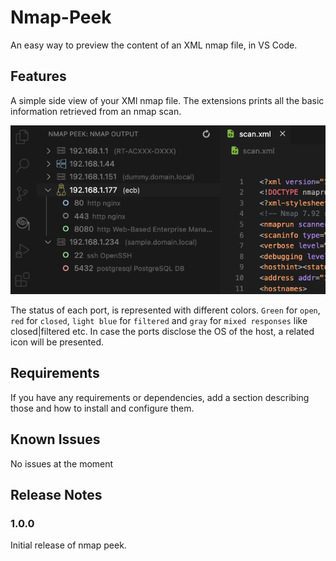 # Nmap-Peek

An easy way to preview the content of an XML nmap file, in VS Code.

## Features

A simple side view of your XMl nmap file. The extensions prints all the basic information retrieved from an nmap scan. 

![nmap peek](./media/preview.png)

The status of each port, is represented with different colors. `Green` for `open`, `red` for `closed`, `light blue` for `filtered` and `gray` for `mixed responses` like closed|filtered etc. In case the ports disclose the OS of the host, a related icon will be presented. 

## Requirements

If you have any requirements or dependencies, add a section describing those and how to install and configure them.

## Known Issues

No issues at the moment

## Release Notes
### 1.0.0

Initial release of nmap peek.
